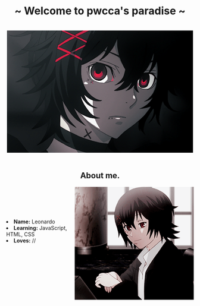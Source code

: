 <body>
<h1 align="center">~ Welcome to pwcca's paradise ~</h1>
<br>
<div align="center">
<img src="assets/banner.gif">
</div>
<br>
<div>
<h2 align="center"> About me. </h2>
<img src="assets/side.gif" align="right">
<br><br><br><br><br>
<li>
<b>Name:</b> Leonardo</li>
 <li>
<b>Learning:</b> JavaScript, HTML, CSS
</li>
<li>
<b>Loves:</b> //
</li>
<br><br><br>
</div>
<div>
